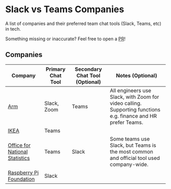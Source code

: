 # Slack vs Teams Companies
A list of companies and their preferred team chat tools (Slack, Teams, etc) in tech.

Something missing or inaccurate? Feel free to open a [PR](https://github.com/smstone0/slack-vs-teams-jobs/pulls)!

## Companies
| Company | Primary Chat Tool | Secondary Chat Tool (Optional) | Notes (Optional)
-- | -- | -- | --
[Arm](https://www.arm.com/) | Slack, Zoom | Teams | All engineers use Slack, with Zoom for video calling. Supporting functions e.g. finance and HR prefer Teams.
[IKEA](https://www.ikea.com/) | Teams
[Office for National Statistics](https://www.ons.gov.uk/) | Teams | Slack | Some teams use Slack, but Teams is the most common and official tool used company-wide.
[Raspberry Pi Foundation](https://www.raspberrypi.org/) | Slack
